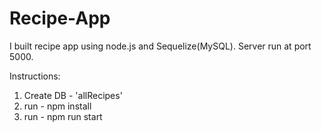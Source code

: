 # Recipe-App
I built recipe app using node.js and Sequelize(MySQL). Server run at port 5000.
 
Instructions:
1. Create DB - 'allRecipes' 
2. run - npm install 
3. run - npm run start
